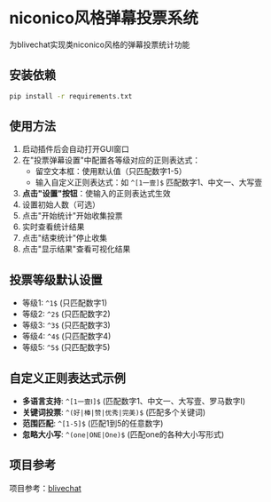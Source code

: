 # niconico风格弹幕投票系统

为blivechat实现类niconico风格的弹幕投票统计功能

## 安装依赖

```bash
pip install -r requirements.txt
```

## 使用方法

1. 启动插件后会自动打开GUI窗口
2. 在"投票弹幕设置"中配置各等级对应的正则表达式：
   - 留空文本框：使用默认值（只匹配数字1-5）
   - 输入自定义正则表达式：如 `^[1一壹]$` 匹配数字1、中文一、大写壹
3. **点击"设置"按钮**：使输入的正则表达式生效
4. 设置初始人数（可选）
5. 点击"开始统计"开始收集投票
6. 实时查看统计结果
7. 点击"结束统计"停止收集
8. 点击"显示结果"查看可视化结果

## 投票等级默认设置

- 等级1: `^1$` (只匹配数字1)
- 等级2: `^2$` (只匹配数字2)
- 等级3: `^3$` (只匹配数字3)
- 等级4: `^4$` (只匹配数字4)
- 等级5: `^5$` (只匹配数字5)

## 自定义正则表达式示例

- **多语言支持**: `^[1一壹Ⅰ]$` (匹配数字1、中文一、大写壹、罗马数字Ⅰ)
- **关键词投票**: `^(好|棒|赞|优秀|完美)$` (匹配多个关键词)
- **范围匹配**: `^[1-5]$` (匹配1到5的任意数字)
- **忽略大小写**: `^(one|ONE|One)$` (匹配one的各种大小写形式)

## 项目参考

项目参考：[blivechat](https://github.com/xfgryujk/blivechat)
